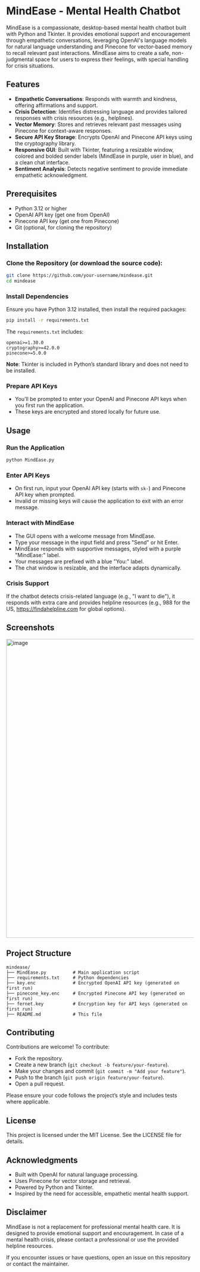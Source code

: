 # MindEase - Mental Health Chatbot

MindEase is a compassionate, desktop-based mental health chatbot built with Python and Tkinter. It provides emotional support and encouragement through empathetic conversations, leveraging OpenAI's language models for natural language understanding and Pinecone for vector-based memory to recall relevant past interactions. MindEase aims to create a safe, non-judgmental space for users to express their feelings, with special handling for crisis situations.

## Features

- **Empathetic Conversations**: Responds with warmth and kindness, offering affirmations and support.
- **Crisis Detection**: Identifies distressing language and provides tailored responses with crisis resources (e.g., helplines).
- **Vector Memory**: Stores and retrieves relevant past messages using Pinecone for context-aware responses.
- **Secure API Key Storage**: Encrypts OpenAI and Pinecone API keys using the cryptography library.
- **Responsive GUI**: Built with Tkinter, featuring a resizable window, colored and bolded sender labels (MindEase in purple, user in blue), and a clean chat interface.
- **Sentiment Analysis**: Detects negative sentiment to provide immediate empathetic acknowledgment.

## Prerequisites

- Python 3.12 or higher
- OpenAI API key (get one from OpenAI)
- Pinecone API key (get one from Pinecone)
- Git (optional, for cloning the repository)

## Installation

### Clone the Repository (or download the source code):

```bash
git clone https://github.com/your-username/mindease.git
cd mindease
```

### Install Dependencies

Ensure you have Python 3.12 installed, then install the required packages:

```bash
pip install -r requirements.txt
```

The `requirements.txt` includes:

```
openai>=1.30.0
cryptography>=42.0.0
pinecone>=5.0.0
```

**Note**: Tkinter is included in Python’s standard library and does not need to be installed.

### Prepare API Keys

- You’ll be prompted to enter your OpenAI and Pinecone API keys when you first run the application.
- These keys are encrypted and stored locally for future use.

## Usage

### Run the Application

```bash
python MindEase.py
```

### Enter API Keys

- On first run, input your OpenAI API key (starts with `sk-`) and Pinecone API key when prompted.
- Invalid or missing keys will cause the application to exit with an error message.

### Interact with MindEase

- The GUI opens with a welcome message from MindEase.
- Type your message in the input field and press "Send" or hit Enter.
- MindEase responds with supportive messages, styled with a purple "MindEase:" label.
- Your messages are prefixed with a blue "You:" label.
- The chat window is resizable, and the interface adapts dynamically.

### Crisis Support

If the chatbot detects crisis-related language (e.g., "I want to die"), it responds with extra care and provides helpline resources (e.g., 988 for the US, https://findahelpline.com for global options).

## Screenshots

<img width="790" height="800" alt="image" src="https://github.com/user-attachments/assets/ac048f73-6cd5-402e-ab6e-e74285c40d72" />



## Project Structure

```
mindease/
├── MindEase.py          # Main application script
├── requirements.txt     # Python dependencies
├── key.enc              # Encrypted OpenAI API key (generated on first run)
├── pinecone_key.enc     # Encrypted Pinecone API key (generated on first run)
├── fernet.key           # Encryption key for API keys (generated on first run)
├── README.md            # This file
```

## Contributing

Contributions are welcome! To contribute:

- Fork the repository.
- Create a new branch (`git checkout -b feature/your-feature`).
- Make your changes and commit (`git commit -m "Add your feature"`).
- Push to the branch (`git push origin feature/your-feature`).
- Open a pull request.

Please ensure your code follows the project’s style and includes tests where applicable.

## License

This project is licensed under the MIT License. See the LICENSE file for details.

## Acknowledgments

- Built with OpenAI for natural language processing.
- Uses Pinecone for vector storage and retrieval.
- Powered by Python and Tkinter.
- Inspired by the need for accessible, empathetic mental health support.

## Disclaimer

MindEase is not a replacement for professional mental health care. It is designed to provide emotional support and encouragement. In case of a mental health crisis, please contact a professional or use the provided helpline resources.

If you encounter issues or have questions, open an issue on this repository or contact the maintainer.
